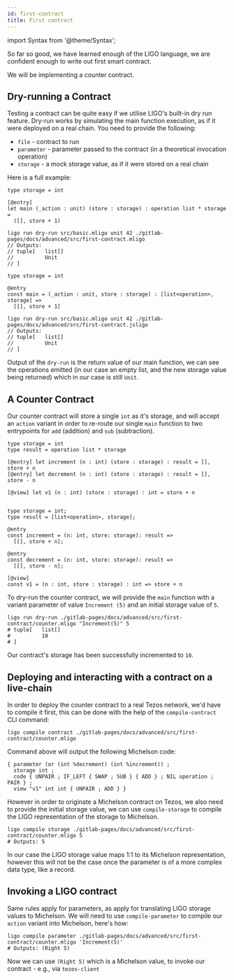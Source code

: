 ```yaml
---
id: first-contract
title: First contract
---
```


import Syntax from '@theme/Syntax';

So far so good, we have learned enough of the LIGO language, we are
confident enough to write out first smart contract.

We will be implementing a counter contract.

## Dry-running a Contract

Testing a contract can be quite easy if we utilise LIGO's built-in dry
run feature. Dry-run works by simulating the main function execution,
as if it were deployed on a real chain. You need to provide the
following:

- `file` - contract to run
- `parameter` - parameter passed to the contract (in a
  theoretical invocation operation)
- `storage` - a mock storage value, as if it were stored on a real chain

Here is a full example:

<Syntax syntax="cameligo">

```cameligo group=first-contract
type storage = int

[@entry]
let main (_action : unit) (store : storage) : operation list * storage =
  ([], store + 1)
```

```shell skip
ligo run dry-run src/basic.mligo unit 42 ./gitlab-pages/docs/advanced/src/first-contract.mligo
// Outputs:
// tuple[   list[]
//          Unit
// ]
```

</Syntax>

<Syntax syntax="jsligo">

```jsligo group=first-contract
type storage = int

@entry
const main = (_action : unit, store : storage) : [list<operation>, storage] =>
  [[], store + 1]
```

```shell skip
ligo run dry-run src/basic.mligo unit 42 ./gitlab-pages/docs/advanced/src/first-contract.jsligo
// Outputs:
// tuple[   list[]
//          Unit
// ]
```

</Syntax>

Output of the `dry-run` is the return value of our main function, we
can see the operations emitted (in our case an empty list, and the new
storage value being returned) which in our case is still `Unit`.

## A Counter Contract

Our counter contract will store a single `int` as it's storage, and
will accept an `action` variant in order to re-route our single `main`
function to two entrypoints for `add` (addition) and `sub`
(subtraction).

<Syntax syntax="cameligo">

```cameligo group=counter
type storage = int
type result = operation list * storage

[@entry] let increment (n : int) (store : storage) : result = [], store + n
[@entry] let decrement (n : int) (store : storage) : result = [], store - n

[@view] let v1 (n : int) (store : storage) : int = store + n
```

</Syntax>


<Syntax syntax="jsligo">

```jsligo group=counter

type storage = int;
type result = [list<operation>, storage];

@entry
const increment = (n: int, store: storage): result =>
  [[], store + n];

@entry
const decrement = (n: int, store: storage): result =>
  [[], store - n];

[@view]
const v1 = (n : int, store : storage) : int => store + n
```

</Syntax>

To dry-run the counter contract, we will provide the `main` function
with a variant parameter of value `Increment (5)` and an initial
storage value of `5`.

```shell
ligo run dry-run ./gitlab-pages/docs/advanced/src/first-contract/counter.mligo "Increment(5)" 5
# tuple[   list[]
#          10
# ]
```

Our contract's storage has been successfully incremented to `10`.

## Deploying and interacting with a contract on a live-chain

In order to deploy the counter contract to a real Tezos network, we'd
have to compile it first, this can be done with the help of the
`compile-contract` CLI command:

```shell
ligo compile contract ./gitlab-pages/docs/advanced/src/first-contract/counter.mligo
```

Command above will output the following Michelson code:

```michelson
{ parameter (or (int %decrement) (int %increment)) ;
  storage int ;
  code { UNPAIR ; IF_LEFT { SWAP ; SUB } { ADD } ; NIL operation ; PAIR } ;
  view "v1" int int { UNPAIR ; ADD } }
```

However in order to originate a Michelson contract on Tezos, we also
need to provide the initial storage value, we can use
`compile-storage` to compile the LIGO representation of the storage to
Michelson.

```shell
ligo compile storage ./gitlab-pages/docs/advanced/src/first-contract/counter.mligo 5
# Outputs: 5
```

In our case the LIGO storage value maps 1:1 to its Michelson
representation, however this will not be the case once the parameter
is of a more complex data type, like a record.

## Invoking a LIGO contract

Same rules apply for parameters, as apply for translating LIGO storage
values to Michelson. We will need to use `compile-parameter` to
compile our `action` variant into Michelson, here's how:

```shell
ligo compile parameter ./gitlab-pages/docs/advanced/src/first-contract/counter.mligo 'Increment(5)'
# Outputs: (Right 5)
```

Now we can use `(Right 5)` which is a Michelson value, to invoke our
contract - e.g., via `tezos-client`

<!-- updated use of entry -->
